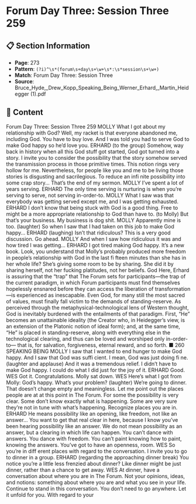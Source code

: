 # Forum Day Three: Session Three 259

## 📋 Section Information

- **Page**: 273
- **Pattern**: `(?i)^\s*(forum\s+day\s+\w+\s*:\s*session\s+\w+)`
- **Match**: Forum Day Three: Session Three
- **Source**: Bruce_Hyde,_Drew_Kopp_Speaking_Being_Werner_Erhard,_Martin_Heidegger (1).pdf

## 📄 Content

Forum Day Three: Session Three 259
MOLLY
What I got about my relationship with God? Well, my racket is that everyone abandoned me,
including God. You have to buy love. And I was told you had to serve God to make God happy
so he’d love you.
ERHARD (to the group)
Somehow, way back in history when all this God stuff  got started, God got turned into a story. I
invite you to consider the possibility that the story somehow served the transmission process in
those primitive times. This notion rings very hollow for me. Nevertheless, for people like you
and me to be living those stories is disgusting and sacrilegious. To reduce an infi nite possibility
into some crap story... That’s the end of my sermon.
MOLLY
I’ve spent a lot of years serving.
ERHARD
The only time serving is nurturing is when you’re serving to serve, not serving in-order-to.
MOLLY
What I saw was that everybody was getting served except me, and I was getting exhausted.
ERHARD
I don’t know that being stuck with God is a good thing. Free to might be a more appropriate
relationship to God than have to.
(to Molly)
But that’s your business. My business is dog shit.
MOLLY
Apparently mine is too.
(laughter)
So when I saw that I had taken on this job to make God happy...
ERHARD (laughing)
Isn’t that ridiculous? This is a very good discussion. Go ahead.
MOLLY
And when I saw how ridiculous it was and how tired I was getting...
ERHARD
I got tired making God happy. It’s a new book. Look, you understand that Molly’s probably
produced more freedom in people’s relationship with God in the last fi fteen minutes than she
has in her whole life? She’s giving some room to be by sharing. She did it by sharing herself,
not her fucking platitudes, not her beliefs.
God
Here, Erhard is assuring that the “trap” that The Forum sets for
participants—the trap of the current paradigm, in which Forum
participants must find themselves hopelessly ensnared before
they can access the liberation of transformation—is experienced
as inescapable. Even God, for many still the most sacred of values,
must finally fall victim to the demands of standing-reserve. As
perceived through the metaphysical-technological lens of Western
thought, God is inevitably burdened with the entailments of
that paradigm. First, “He” becomes an unattainable ideality (the
Creator who, in Heidegger’s view, is an extension of the Platonic
notion of ideal form); and, at the same time, “He” is placed in
standing-reserve, along with everything else in the technological
clearing, and thus can be loved and worshiped only in-order-to—
that is, for salvation, forgiveness, eternal reward, and so forth. ■
260
SPEAKING BEING
MOLLY
I saw that I wanted to end hunger to make God happy. And I saw that God was suffi  cient. I
mean, God was just doing fi ne.
(laughter and applause)
And it was a tremendous relief. I didn’t have to make God happy. I could do what I did just for
the joy of it.
ERHARD
Good.
WES
Got it. Congratulations.
Molly sat down.
WES
Here’s what I got from Molly: God’s happy. What’s your problem?
(laughter)
We’re going to dinner. That doesn’t change empty and meaningless. Let me point out the places
people are at at this point in The Forum. For some the possibility is very clear. Some don’t
know exactly what is happening. Some are very sure they’re not in tune with what’s happening.
Recognize places you are in.
ERHARD
He means possibility like an opening, like freedom, not like an answer... You want to get that
real clear in here, because I know you’ve been hearing possibility like an answer. We do not
mean possibility as an answer, but a clearing in which life can happen. You can’t dance with
answers. You dance with freedom. You can’t paint knowing how to paint, knowing the answers.
You’ve got to have an openness, room.
WES
So you’re in diff erent places with regard to the conversation. I invite you to go to dinner in a
group.
ERHARD (regarding the approaching dinner break)
You notice you’re a little less frenzied about dinner? Like dinner might be just dinner, rather
than a chance to get away.
WES
At dinner, have a conversation about where you are in The Forum. Not your opinions, ideas,
and notions: something about where you are and what you see in your life. Continue to stand
in this conversation. You don’t need to go anywhere. Let it unfold for you. With regard to your